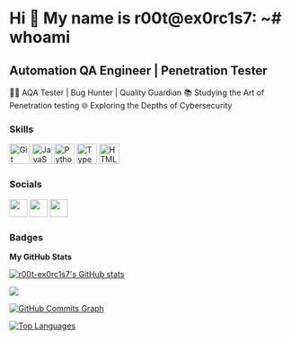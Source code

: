 Hi 👋 My name is r00t@ex0rc1s7: ~# whoami
=========================================

Automation QA Engineer | Penetration Tester
-------------------------------------------

🕵️‍♂️ AQA Tester | Bug Hunter | Quality Guardian 📚 Studying the Art of Penetration testing 🌐 Exploring the Depths of Cybersecurity

### Skills


<p align="left">
<a href="https://git-scm.com/" target="_blank" rel="noreferrer"><img src="https://raw.githubusercontent.com/danielcranney/readme-generator/main/public/icons/skills/git-colored.svg" width="36" height="36" alt="Git" /></a>
<a href="https://developer.mozilla.org/en-US/docs/Web/JavaScript" target="_blank" rel="noreferrer"><img src="https://raw.githubusercontent.com/danielcranney/readme-generator/main/public/icons/skills/javascript-colored.svg" width="36" height="36" alt="JavaScript" /></a>
<a href="https://www.python.org/" target="_blank" rel="noreferrer"><img src="https://raw.githubusercontent.com/danielcranney/readme-generator/main/public/icons/skills/python-colored.svg" width="36" height="36" alt="Python" /></a>
<a href="https://www.typescriptlang.org/" target="_blank" rel="noreferrer"><img src="https://raw.githubusercontent.com/danielcranney/readme-generator/main/public/icons/skills/typescript-colored.svg" width="36" height="36" alt="TypeScript" /></a>
<a href="https://developer.mozilla.org/en-US/docs/Glossary/HTML5" target="_blank" rel="noreferrer"><img src="https://raw.githubusercontent.com/danielcranney/readme-generator/main/public/icons/skills/html5-colored.svg" width="36" height="36" alt="HTML5" /></a>
</p>


### Socials

<p align="left"> <a href="https://www.github.com/r00t-ex0rc1s7" target="_blank" rel="noreferrer"><img src="https://raw.githubusercontent.com/danielcranney/readme-generator/main/public/icons/socials/github.svg" width="32" height="32" /></a> <a href="http://www.instagram.com/r00t.ex0rc1s7" target="_blank" rel="noreferrer"><img src="https://raw.githubusercontent.com/danielcranney/readme-generator/main/public/icons/socials/instagram.svg" width="32" height="32" /></a> <a href="https://www.twitter.com/root_ex0rc1s7" target="_blank" rel="noreferrer"><img src="https://raw.githubusercontent.com/danielcranney/readme-generator/main/public/icons/socials/twitter.svg" width="32" height="32" /></a></p>

### Badges

<b>My GitHub Stats</b>

<a href="http://www.github.com/r00t-ex0rc1s7"><img src="https://github-readme-stats.vercel.app/api?username=r00t-ex0rc1s7&show_icons=true&hide=&count_private=true&title_color=ef4444&text_color=ffffff&icon_color=22c55e&bg_color=22272e&hide_border=true&show_icons=true" alt="r00t-ex0rc1s7's GitHub stats" /></a>

<a href="http://www.github.com/r00t-ex0rc1s7"><img src="https://github-readme-streak-stats.herokuapp.com/?user=r00t-ex0rc1s7&stroke=ffffff&background=22272e&ring=ef4444&fire=ef4444&currStreakNum=ffffff&currStreakLabel=ef4444&sideNums=ffffff&sideLabels=ffffff&dates=ffffff&hide_border=true" /></a>

<a href="http://www.github.com/r00t-ex0rc1s7"><img src="https://github-readme-activity-graph.cyclic.app/graph?username=r00t-ex0rc1s7&bg_color=22272e&color=ffffff&line=22c55e&point=ffffff&area_color=22272e&area=true&hide_border=true&custom_title=GitHub%20Commits%20Graph" alt="GitHub Commits Graph" /></a>

<a href="https://github.com/r00t-ex0rc1s7" align="left"><img src="https://github-readme-stats.vercel.app/api/top-langs/?username=r00t-ex0rc1s7&langs_count=10&title_color=ef4444&text_color=ffffff&icon_color=22c55e&bg_color=22272e&hide_border=true&locale=en&custom_title=Top%20%Languages" alt="Top Languages" /></a>
